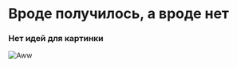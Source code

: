 # Вроде получилось, а вроде нет #
### Нет идей для картинки ###
[id]: https://www.wallpaperbetter.com/ru/hd-wallpaper-fenpw.jpg
![Aww][id]
